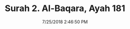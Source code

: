 ---
title       : "Surah 2. Al-Baqara, Ayah 181"
date        : 7/25/2018 2:46:50 PM
draft       : false
type        : "quran"
layout      : "compare"
BookCode    : "CMP"
SurahNumber : "2"
AyahNumber  : "181"
TotalAyah   : "286"
---